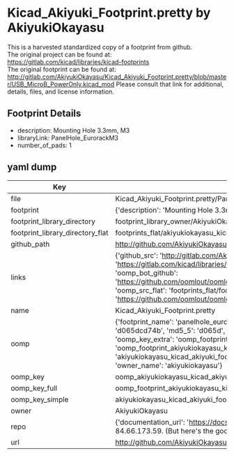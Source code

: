 # Kicad_Akiyuki_Footprint.pretty by AkiyukiOkayasu  
This is a harvested standardized copy of a footprint from github.  
The original project can be found at:  
https://gitlab.com/kicad/libraries/kicad-footprints  
The original footprint can be found at:
http://gitlab.com/AkiyukiOkayasu/Kicad_Akiyuki_Footprint.pretty/blob/master/USB_MicroB_PowerOnly.kicad_mod
Please consult that link for additional, details, files, and license information.  
## Footprint Details
* description: Mounting Hole 3.3mm, M3  
* libraryLink: PanelHole_EurorackM3  
* number_of_pads: 1  
## yaml dump  
| Key | Value |  
| --- | --- |  
| file | Kicad_Akiyuki_Footprint.pretty/PanelHole_EurorackM3.kicad_mod |  
| footprint | {'description': 'Mounting Hole 3.3mm, M3', 'libraryLink': 'PanelHole_EurorackM3', 'number_of_pads': 1} |  
| footprint_library_directory | footprint_library_owner/AkiyukiOkayasu_Kicad_Akiyuki_Footprint.pretty |  
| footprint_library_directory_flat | footprints_flat/akiyukiokayasu_kicad_akiyuki_footprint_panelhole_eurorackm3/working |  
| github_path | http://github.com/AkiyukiOkayasu/Kicad_Akiyuki_Footprint.pretty/blob/master/PanelHole_EurorackM3.kicad_mod |  
| links | {'github_src': 'http://gitlab.com/AkiyukiOkayasu/Kicad_Akiyuki_Footprint.pretty/blob/master/USB_MicroB_PowerOnly.kicad_mod', 'github_src_repo': 'https://gitlab.com/kicad/libraries/kicad-footprints', 'oomp_bot': 'footprints/akiyukiokayasu_kicad_akiyuki_footprint_panelhole_eurorackm3/working', 'oomp_bot_github': 'https://github.com/oomlout/oomlout_oomp_footprint_bot/tree/main/footprints/akiyukiokayasu_kicad_akiyuki_footprint_panelhole_eurorackm3/working', 'oomp_src_flat': 'footprints_flat/footprints_flat/akiyukiokayasu_kicad_akiyuki_footprint_panelhole_eurorackm3/working', 'oomp_src_flat_github': 'https://github.com/oomlout/oomlout_oomp_footprint_src/tree/main/footprints_flat/akiyukiokayasu_kicad_akiyuki_footprint_panelhole_eurorackm3/working'} |  
| name | Kicad_Akiyuki_Footprint.pretty |  
| oomp | {'footprint_name': 'panelhole_eurorackm3', 'library_name': 'kicad_akiyuki_footprint', 'md5': 'd065dcd74b840561ffb8d7961fc9d2d5', 'md5_10': 'd065dcd74b', 'md5_5': 'd065d', 'md5_6': 'd065dc', 'oomp_key': 'oomp_akiyukiokayasu_kicad_akiyuki_footprint_panelhole_eurorackm3', 'oomp_key_extra': 'oomp_footprint_akiyukiokayasu_kicad_akiyuki_footprint_panelhole_eurorackm3', 'oomp_key_full': 'oomp_footprint_akiyukiokayasu_kicad_akiyuki_footprint_panelhole_eurorackm3_d065dc', 'oomp_key_simple': 'akiyukiokayasu_kicad_akiyuki_footprint_panelhole_eurorackm3', 'original_filename': 'Kicad_Akiyuki_Footprint.pretty/PanelHole_EurorackM3.kicad_mod', 'owner_name': 'akiyukiokayasu'} |  
| oomp_key | oomp_akiyukiokayasu_kicad_akiyuki_footprint_panelhole_eurorackm3 |  
| oomp_key_full | oomp_footprint_akiyukiokayasu_kicad_akiyuki_footprint_panelhole_eurorackm3 |  
| oomp_key_simple | akiyukiokayasu_kicad_akiyuki_footprint_panelhole_eurorackm3 |  
| owner | AkiyukiOkayasu |  
| repo | {'documentation_url': 'https://docs.github.com/rest/overview/resources-in-the-rest-api#rate-limiting', 'message': "API rate limit exceeded for 84.66.173.59. (But here's the good news: Authenticated requests get a higher rate limit. Check out the documentation for more details.)"} |  
| url | http://github.com/AkiyukiOkayasu/Kicad_Akiyuki_Footprint.pretty |  

